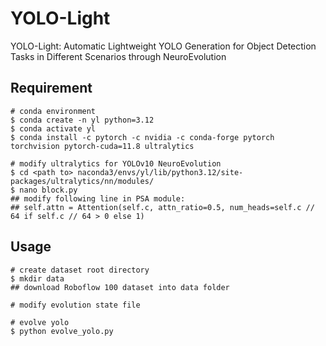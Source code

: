 # YOLO-Light

YOLO-Light: Automatic Lightweight YOLO Generation for Object Detection Tasks in Different Scenarios through NeuroEvolution

## Requirement

```
# conda environment
$ conda create -n yl python=3.12
$ conda activate yl
$ conda install -c pytorch -c nvidia -c conda-forge pytorch torchvision pytorch-cuda=11.8 ultralytics

# modify ultralytics for YOLOv10 NeuroEvolution
$ cd <path to> naconda3/envs/yl/lib/python3.12/site-packages/ultralytics/nn/modules/
$ nano block.py
## modify following line in PSA module:
## self.attn = Attention(self.c, attn_ratio=0.5, num_heads=self.c // 64 if self.c // 64 > 0 else 1)
```

## Usage

```
# create dataset root directory
$ mkdir data
## download Roboflow 100 dataset into data folder

# modify evolution state file

# evolve yolo
$ python evolve_yolo.py
```


